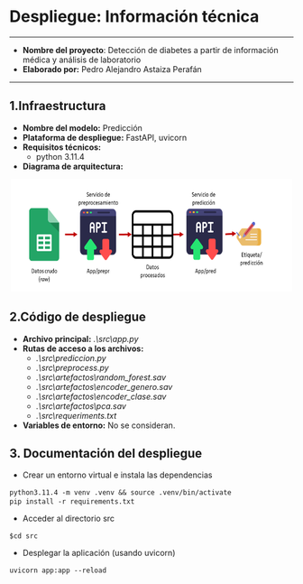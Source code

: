 # **Despliegue: Información técnica**
---
- **Nombre del proyecto**: Detección de diabetes a partir de información médica y análisis de laboratorio
- **Elaborado por:** Pedro Alejandro Astaiza Perafán
---
## **1.Infraestructura**

- **Nombre del modelo:** Predicción
- **Plataforma de despliegue:** FastAPI, uvicorn
- **Requisitos técnicos:** 
    - python 3.11.4
- **Diagrama de arquitectura:** 
<p align="center">
  <img src="./documents/Deployment/Arquitectura.png" alt="drawing" width="500" height='200px'/>
</p>

## **2.Código de despliegue**
- **Archivo principal:** *.\src\app.py* 
- **Rutas de acceso a los archivos:** 
    - *.\src\prediccion.py*
    - *.\src\preprocess.py*
    - *.\src\artefactos\random_forest.sav*
    - *.\src\artefactos\encoder_genero.sav*
    - *.\src\artefactos\encoder_clase.sav*
    - *.\src\artefactos\pca.sav*
    - *.\src\requeriments.txt*
- **Variables de entorno:** No se consideran.

## **3. Documentación del despliegue**

- Crear un entorno virtual e instala las dependencias 
```
python3.11.4 -m venv .venv && source .venv/bin/activate
pip install -r requirements.txt
```
- Acceder al directorio src
```
$cd src
```
- Desplegar la aplicación (usando uvicorn)
```
uvicorn app:app --reload
``` 